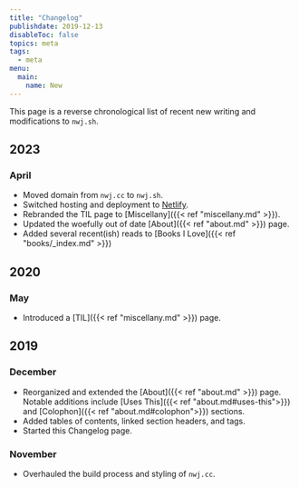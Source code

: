 ```yaml
---
title: "Changelog"
publishdate: 2019-12-13
disableToc: false
topics: meta
tags:
  - meta
menu:
  main:
    name: New
---
```


This page is a reverse chronological list of recent new writing and modifications to `nwj.sh`.

## 2023

### April

- Moved domain from `nwj.cc` to `nwj.sh`.
- Switched hosting and deployment to [Netlify](https://www.netlify.com/).
- Rebranded the TIL page to [Miscellany]({{< ref "miscellany.md" >}}).
- Updated the woefully out of date [About]({{< ref "about.md" >}}) page.
- Added several recent(ish) reads to [Books I Love]({{< ref "books/_index.md" >}})

## 2020

### May

- Introduced a [TIL]({{< ref "miscellany.md" >}}) page.

## 2019

### December

- Reorganized and extended the [About]({{< ref "about.md" >}}) page. Notable additions include [Uses This]({{< ref "about.md#uses-this">}}) and [Colophon]({{< ref "about.md#colophon">}}) sections.
- Added tables of contents, linked section headers, and tags.
- Started this Changelog page.

### November

- Overhauled the build process and styling of `nwj.cc`.
